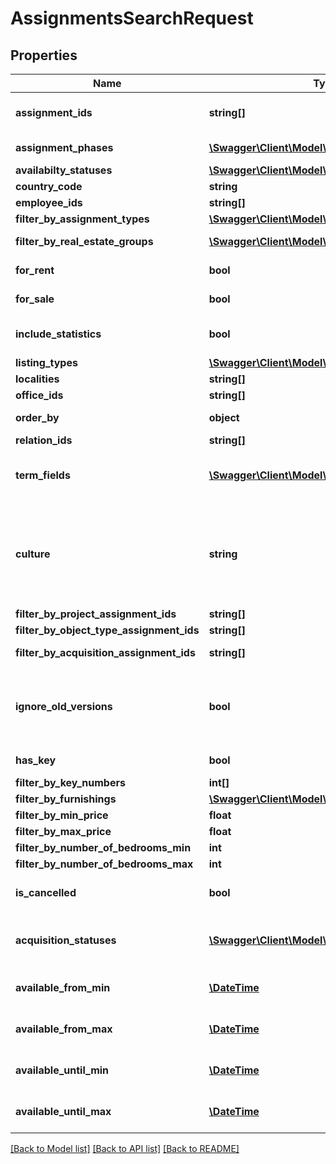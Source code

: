 # AssignmentsSearchRequest

## Properties
Name | Type | Description | Notes
------------ | ------------- | ------------- | -------------
**assignment_ids** | **string[]** | Search by specific assignment Ids. Used to return/refresh one search result. | [optional] 
**assignment_phases** | [**\Swagger\Client\Model\AssignmentPhase[]**](AssignmentPhase.md) | Filter by assignment phase (&#39;Concept&#39;, &#39;Initiated&#39;, &#39;Completed&#39;) | [optional] 
**availabilty_statuses** | [**\Swagger\Client\Model\AvailabilityStatus[]**](AvailabilityStatus.md) |  | [optional] 
**country_code** | **string** | Filter by selected Country Code. | [optional] 
**employee_ids** | **string[]** | Filter by selected Employee Ids. | [optional] 
**filter_by_assignment_types** | [**\Swagger\Client\Model\AssignmentType[]**](AssignmentType.md) | Filter by selected assignment types. | [optional] 
**filter_by_real_estate_groups** | [**\Swagger\Client\Model\RealEstateGroup[]**](RealEstateGroup.md) | Filter by selected real estate groups (residential, commercial,...). | [optional] 
**for_rent** | **bool** | If true assingments that are for rent are returned.. | [optional] 
**for_sale** | **bool** | If true assingments that are for sale are returned.. | [optional] 
**include_statistics** | **bool** | Return statistics, like lists of unique localities of the assignments and total commissions. | [optional] 
**listing_types** | [**\Swagger\Client\Model\ListingType[]**](ListingType.md) |  | [optional] 
**localities** | **string[]** | Filter by selected Localities. | [optional] 
**office_ids** | **string[]** | Filter by selected Office Ids. | [optional] 
**order_by** | **object** | Order the results by the indicated assignment field. | [optional] 
**relation_ids** | **string[]** | Filter by selected Relation Ids. | [optional] 
**term_fields** | [**\Swagger\Client\Model\AssignmentTermField[]**](AssignmentTermField.md) | Search for given text (Term) indicated by the fields in the TermFields list. Required in case &#39;Term&#39; is given. | [optional] 
**culture** | **string** | The culture name in the format languagecode2-country/regioncode2. Available cultures: \&quot;nl-NL\&quot; and \&quot;en-GB\&quot;. If no or an unsupported culture is given the default culture is used (\&quot;nl-NL\&quot;). | [optional] 
**filter_by_project_assignment_ids** | **string[]** | Filter by selected Project Ids. | [optional] 
**filter_by_object_type_assignment_ids** | **string[]** | Filter by selected Object Type Ids. | [optional] 
**filter_by_acquisition_assignment_ids** | **string[]** | Filter by selected Acquisition Assignment Ids. | [optional] 
**ignore_old_versions** | **bool** | Assignments might be &#39;versions&#39; of other Assignments (see /ObjectAssignment/MakeVersionOf). To force to receive only the most recent &#39;version&#39; of an Assignment set IgnoreOldVersions to true. | [optional] 
**has_key** | **bool** | Only return assignment that have a key, or not. | [optional] 
**filter_by_key_numbers** | **int[]** | Filter by assignments key numbers. | [optional] 
**filter_by_furnishings** | [**\Swagger\Client\Model\Furnishing[]**](Furnishing.md) | Filter by assignment furnishing. | [optional] 
**filter_by_min_price** | **float** | The minimal asking price | [optional] 
**filter_by_max_price** | **float** | The maximal asking price | [optional] 
**filter_by_number_of_bedrooms_min** | **int** | The minimal number of bedrooms | [optional] 
**filter_by_number_of_bedrooms_max** | **int** | The maximal number of bedrooms | [optional] 
**is_cancelled** | **bool** | Return acquisition assignment that are cancelled or not. Only applies to acquisition assignments. | [optional] 
**acquisition_statuses** | [**\Swagger\Client\Model\AcquisitionStatus[]**](AcquisitionStatus.md) | Return acquisition assignments with the specified acquisition statuses. Only applies to acquisition object assignments | [optional] 
**available_from_min** | [**\DateTime**](\DateTime.md) | Return rent assignments with an availability from date higher than the provided date time value. | [optional] 
**available_from_max** | [**\DateTime**](\DateTime.md) | Return rent assignments with an availability from date lower than the provided date time value. | [optional] 
**available_until_min** | [**\DateTime**](\DateTime.md) | Return rent assignments with an availability until date higher than the provided date time value. | [optional] 
**available_until_max** | [**\DateTime**](\DateTime.md) | Return rent assignments with an availability until date lower than the provided date time value. | [optional] 

[[Back to Model list]](../README.md#documentation-for-models) [[Back to API list]](../README.md#documentation-for-api-endpoints) [[Back to README]](../README.md)


